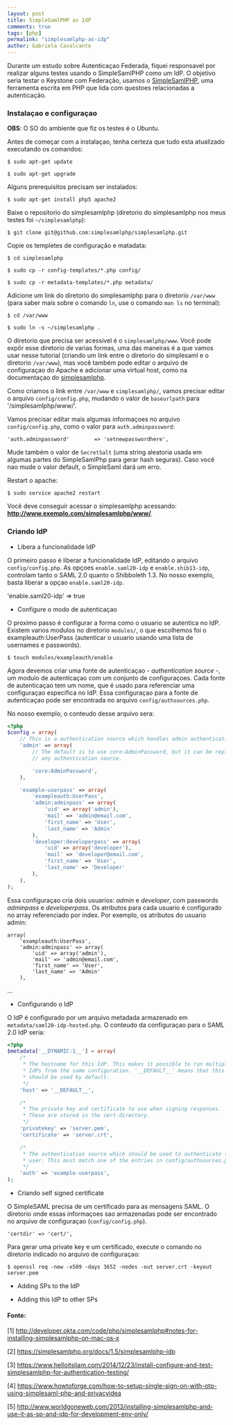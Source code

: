 ```yaml
---
layout: post
title: SimpleSamlPHP as IdP
comments: true
tags: [php]
permalink: "simplesamlphp-as-idp"
author: Gabriela Cavalcante
---
```



Durante um estudo sobre Autenticaçao Federada, fiquei responsavel por realizar alguns testes usando o SimpleSamlPHP como um IdP. O objetivo seria testar o Keystone com Federação, usamos o [SimpleSamlPHP](https://simplesamlphp.org), uma ferramenta escrita em PHP que lida com questoes relacionadas a autenticação.

### Instalaçao e configuraçao

**OBS**: O SO do ambiente que fiz os testes é o *Ubuntu*.

Antes de começar com a instalaçao, tenha certeza que tudo esta atualizado executando os comandos:

	$ sudo apt-get update 

	$ sudo apt-get upgrade

Alguns prerequisitos precisam ser instalados:

	$ sudo apt-get install php5 apache2

Baixe o repositorio do simplesamlphp (diretorio do simplesamlphp nos meus testes foi ```~/simplesamlphp```):

	$ git clone git@github.com:simplesamlphp/simplesamlphp.git

Copie os templetes de configuração e matadata:

	$ cd simplesamlphp

	$ sudo cp -r config-templates/*.php config/

	$ sudo cp -r metadata-templates/*.php metadata/

Adicione um link do diretorio do simplesamlphp para o diretorio ```/var/www``` (para saber mais sobre o comando ```ln```, use o comando ```man ls``` no terminal):

	$ cd /var/www

	$ sudo ln -s ~/simplesamlphp .

O diretorio que precisa ser acessivel é o ```simplesamlphp/www```. Você pode expôr esse diretorio de varias formas, uma das maneiras é a que vamos usar nesse tutorial (criando um link entre o diretorio do simplesaml e o diretorio ```/var/www```), mas você também pode editar o arquivo de configuraçao do Apache e adicionar uma virtual host, como na documentaçao do [simplesamlphp](https://simplesamlphp.org/docs/stable/simplesamlphp-install#section_6).

Como criamos o link entre ```/var/www``` e ```simplesamlphp/```, vamos precisar editar o arquivo ```config/config.php```, mudando o valor de ```baseurlpath``` para '/simplesamlphp/www/'. 

Vamos precisar editar mais algumas informaçoes no arquivo ```config/config.php```, como o valor para ```auth.adminpassword```:

	'auth.adminpassword'        => 'setnewpasswordhere',

Mude também o valor de ```SecretSalt``` (uma string aleatoria usada em algumas partes do SimpleSamlPhp para gerar hash seguras). Caso você nao mude o valor default, o SimpleSaml dará um erro.

Restart o apache:

	$ sudo service apache2 restart

Você deve conseguir acessar o simplesamlphp acessando: **http://www.exemplo.com/simplesamlphp/www/**.

### Criando IdP

* Libera a funcionalidade IdP 

O primeiro passo é liberar a funcionalidade IdP, editando o arquivo ```config/config.php```. As opçoes ```enable.saml20-idp``` e ```enable.shib13-idp```, controlam tanto o SAML 2.0 quanto o Shibboleth 1.3. No nosso exemplo, basta liberar a opçao ```enable.saml20-idp```.

'enable.saml20-idp' => true

* Configure o modo de autenticaçao

O proximo passo é configurar a forma como o usuario se autentica no IdP. Existem varios modulos no diretorio ```modules/```, o que escolhemos foi o exampleauth:UserPass (autenticar o usuario usando uma lista de usernames e passwords).

	$ touch modules/exampleauth/enable

Agora devemos criar uma fonte de autenticaçao - *authentication source* -, um modulo de autenticaçao com um conjunto de configuraçoes. Cada fonte de autenticaçao tem um nome, que é usado para referenciar uma configuraçao especifica no IdP. Essa configuraçao para a fonte de autenticaçao pode ser encontrada no arquivo ```config/authsources.php```.

No nosso exemplo, o conteudo desse arquivo sera:

```php
<?php
$config = array(
    // This is a authentication source which handles admin authentication.
    'admin' => array(
        // The default is to use core:AdminPassword, but it can be replaced with
        // any authentication source.

        'core:AdminPassword',
    ),

    'example-userpass' => array(
        'exampleauth:UserPass',
        'admin:adminpass' => array(
            'uid' => array('admin'),
            'mail' => 'admin@email.com',
	        'first_name' => 'User',
	        'last_name' => 'Admin'
        ),
        'developer:developerpass' => array(
            'uid' => array('developer'),
            'mail' => 'developer@email.com',
	        'first_name' => 'User',
	        'last_name' => 'Developer'
        ),
    ),
);
```

Essa configuraçao cria dois usuarios: *admin* e *developer*, com passwords *adminpass* e *developerpass*. Os atributos para cada usuario é configurado no array referenciado por index. Por exemplo, os atributos do usuario admin:

```
array(
    'exampleauth:UserPass',
    'admin:adminpass' => array(
        'uid' => array('admin'),
        'mail' => 'admin@email.com',
        'first_name' => 'User',
        'last_name' => 'Admin'
    ),
```

...


* Configurando o IdP

O IdP é configurado por um arquivo metadada armazenado em ```metadata/saml20-idp-hosted.php```. O conteudo da configuraçao para o SAML 2.0 IdP seria:

```php
<?php
$metadata['__DYNAMIC:1__'] = array(
    /*
     * The hostname for this IdP. This makes it possible to run multiple
     * IdPs from the same configuration. '__DEFAULT__' means that this one
     * should be used by default.
     */
    'host' => '__DEFAULT__',

    /*
     * The private key and certificate to use when signing responses.
     * These are stored in the cert-directory.
     */
    'privatekey' => 'server.pem',
    'certificate' => 'server.crt',

    /*
     * The authentication source which should be used to authenticate the
     * user. This must match one of the entries in config/authsources.php.
     */
    'auth' => 'example-userpass',
);
```

* Criando self signed certificate

O SimpleSAML precisa de um certificado para as mensagens SAML. O diretorio onde essas informaçoes sao armazenadas pode ser encontrado no arquivo de configuraçao (```config/config.php```).

	'certdir' => 'cert/',

Para gerar uma private key e um certificado, execute o comando no diretorio indicado no arquivo de configuraçao:

	$ openssl req -new -x509 -days 3652 -nodes -out server.crt -keyout server.pem



* Adding SPs to the IdP

 

* Adding this IdP to other SPs



#### Fonte:

[1] http://developer.okta.com/code/php/simplesamlphp#notes-for-installing-simplesamlphp-on-mac-os-x

[2] https://simplesamlphp.org/docs/1.5/simplesamlphp-idp

[3] https://www.helloitsliam.com/2014/12/23/install-configure-and-test-simplesamlphp-for-authentication-testing/

[4] https://www.howtoforge.com/how-to-setup-single-sign-on-with-otp-using-simplesaml-php-and-privacyidea

[5] http://www.worldgoneweb.com/2013/installing-simplesamlphp-and-use-it-as-sp-and-idp-for-development-env-only/